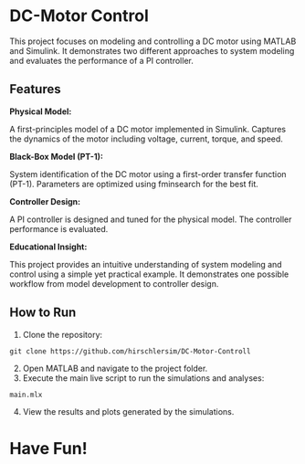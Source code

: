 # DC-Motor Control

This project focuses on modeling and controlling a DC motor using MATLAB and Simulink. It demonstrates two different approaches to system modeling and evaluates the performance of a PI controller.

## Features

**Physical Model:**

A first-principles model of a DC motor implemented in Simulink. Captures the dynamics of the motor including voltage, current, torque, and speed.

**Black-Box Model (PT-1):**

System identification of the DC motor using a first-order transfer function (PT-1). Parameters are optimized using fminsearch for the best fit.

**Controller Design:**

A PI controller is designed and tuned for the physical model. The controller performance is evaluated.

**Educational Insight:**

This project provides an intuitive understanding of system modeling and control using a simple yet practical example. It demonstrates one possible workflow from model development to controller design.

## How to Run

1. Clone the repository:
```
git clone https://github.com/hirschlersim/DC-Motor-Controll
```
2. Open MATLAB and navigate to the project folder.
3. Execute the main live script to run the simulations and analyses:
```
main.mlx
```
4. View the results and plots generated by the simulations.

# Have Fun!
